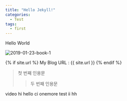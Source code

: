 ```yaml
---
title: "Hello Jekyll!"
categories:
  - Test
tags:
  - first
---
```


Hello World

![2019-01-23-book-1](https://user-images.githubusercontent.com/18658656/51603732-f97a5e80-1f4d-11e9-846e-fb702e1609f0.jpg)


{% if site.url %}
  My Blog URL :  {{ site.url }}
{% endif %}

> 첫 번째 인용문
>> 두 번째 인용문

video
hi
hello
ci
onemore test 
ii
hh
